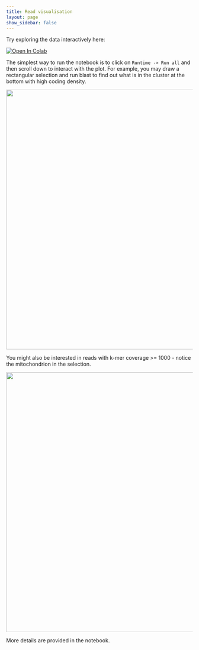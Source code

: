 ```yaml
---
title: Read visualisation
layout: page
show_sidebar: false
---
```



Try exploring the data interactively here:

[![Open In Colab](https://colab.research.google.com/assets/colab-badge.svg)](https://colab.research.google.com/github/CobiontID/CobiontID.github.io/blob/main/Readviz_demo.ipynb)

The simplest way to run the notebook is to click on `Runtime -> Run all` and then scroll down to interact with the plot. For example, you may draw a rectangular selection and run blast to find out what is in the cluster at the bottom with high coding density.

<img src="https://user-images.githubusercontent.com/10507101/214277601-9c4c1fd9-fd77-41fe-862d-932810451bfd.png" width=700>

You might also be interested in reads with k-mer coverage >= 1000 - notice the mitochondrion in the selection.

<img src="https://user-images.githubusercontent.com/10507101/214279741-e667a16c-62df-42b2-b3b1-25a24818e93c.png" width=700>


More details are provided in the notebook.



